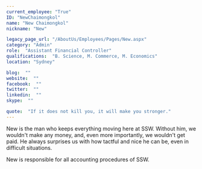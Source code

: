 ```yaml
---
current_employee: "True"
ID: "NewChaimongkol"
name: "New Chaimongkol"
nickname: "New"

legacy_page_url: "/AboutUs/Employees/Pages/New.aspx"
category: "Admin"
role:  "Assistant Financial Controller"
qualifications:  "B. Science, M. Commerce, M. Economics"
location: "Sydney"

blog:  ""
website:  ""
facebook:  ""
twitter:  ""
linkedin:  ""
skype:  ""

quote:  "If it does not kill you, it will make you stronger."
---
```


New ​is the man who keeps everything moving here at SSW. Without him, we wouldn't make any money, and, even more importantly, we wouldn't get paid. He always surprises us with how tactful and nice he can be, even in difficult situations.  

New is responsible for all accounting procedures of SSW.